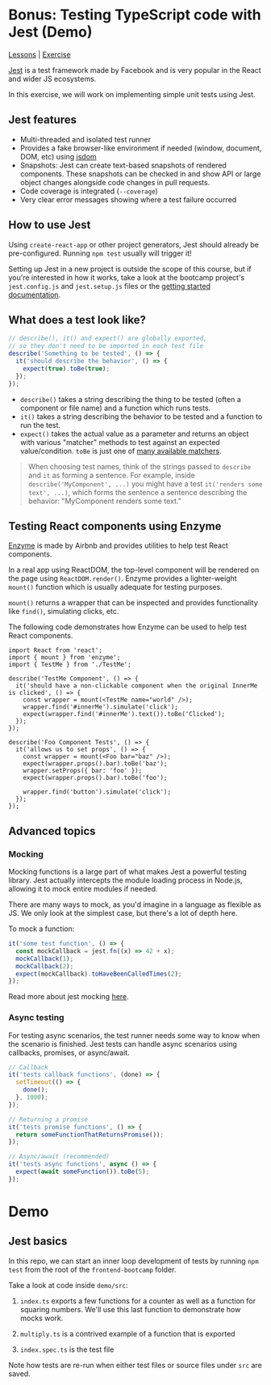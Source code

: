# Bonus: Testing TypeScript code with Jest (Demo)

[Lessons](../..) | [Exercise](../exercise)

[Jest](https://jestjs.io) is a test framework made by Facebook and is very popular in the React and wider JS ecosystems.

In this exercise, we will work on implementing simple unit tests using Jest.

## Jest features

- Multi-threaded and isolated test runner
- Provides a fake browser-like environment if needed (window, document, DOM, etc) using [jsdom](https://github.com/jsdom/jsdom)
- Snapshots: Jest can create text-based snapshots of rendered components. These snapshots can be checked in and show API or large object changes alongside code changes in pull requests.
- Code coverage is integrated (`--coverage`)
- Very clear error messages showing where a test failure occurred

## How to use Jest

Using `create-react-app` or other project generators, Jest should already be pre-configured. Running `npm test` usually will trigger it!

Setting up Jest in a new project is outside the scope of this course, but if you're interested in how it works, take a look at the bootcamp project's `jest.config.js` and `jest.setup.js` files or the [getting started documentation](https://jestjs.io/docs/en/getting-started).

## What does a test look like?

```ts
// describe(), it() and expect() are globally exported,
// so they don't need to be imported in each test file
describe('Something to be tested', () => {
  it('should describe the behavior', () => {
    expect(true).toBe(true);
  });
});
```

- `describe()` takes a string describing the thing to be tested (often a component or file name) and a function which runs tests.
- `it()` takes a string describing the behavior to be tested and a function to run the test.
- `expect()` takes the actual value as a parameter and returns an object with various "matcher" methods to test against an expected value/condition. `toBe` is just one of [many available matchers](https://jestjs.io/docs/en/expect).

> When choosing test names, think of the strings passed to `describe` and `it` as forming a sentence. For example, inside `describe('MyComponent', ...)` you might have a test `it('renders some text', ...)`, which forms the sentence a sentence describing the behavior: "MyComponent renders some text."

## Testing React components using Enzyme

[Enzyme](https://enzymejs.github.io/enzyme) is made by Airbnb and provides utilities to help test React components.

In a real app using ReactDOM, the top-level component will be rendered on the page using `ReactDOM.render()`. Enzyme provides a lighter-weight `mount()` function which is usually adequate for testing purposes.

`mount()` returns a wrapper that can be inspected and provides functionality like `find()`, simulating clicks, etc.

The following code demonstrates how Enzyme can be used to help test React components.

```tsx
import React from 'react';
import { mount } from 'enzyme';
import { TestMe } from './TestMe';

describe('TestMe Component', () => {
  it('should have a non-clickable component when the original InnerMe is clicked', () => {
    const wrapper = mount(<TestMe name="world" />);
    wrapper.find('#innerMe').simulate('click');
    expect(wrapper.find('#innerMe').text()).toBe('Clicked');
  });
});

describe('Foo Component Tests', () => {
  it('allows us to set props', () => {
    const wrapper = mount(<Foo bar="baz" />);
    expect(wrapper.props().bar).toBe('baz');
    wrapper.setProps({ bar: 'foo' });
    expect(wrapper.props().bar).toBe('foo');

    wrapper.find('button').simulate('click');
  });
});
```

## Advanced topics

### Mocking

Mocking functions is a large part of what makes Jest a powerful testing library. Jest actually intercepts the module loading process in Node.js, allowing it to mock entire modules if needed.

There are many ways to mock, as you'd imagine in a language as flexible as JS. We only look at the simplest case, but there's a lot of depth here.

To mock a function:

```ts
it('some test function', () => {
  const mockCallback = jest.fn((x) => 42 + x);
  mockCallback(1);
  mockCallback(2);
  expect(mockCallback).toHaveBeenCalledTimes(2);
});
```

Read more about jest mocking [here](https://jestjs.io/docs/en/mock-functions.html).

### Async testing

For testing async scenarios, the test runner needs some way to know when the scenario is finished. Jest tests can handle async scenarios using callbacks, promises, or async/await.

```ts
// Callback
it('tests callback functions', (done) => {
  setTimeout(() => {
    done();
  }, 1000);
});

// Returning a promise
it('tests promise functions', () => {
  return someFunctionThatReturnsPromise());
});

// Async/await (recommended)
it('tests async functions', async () => {
  expect(await someFunction()).toBe(5);
});
```

# Demo

## Jest basics

In this repo, we can start an inner loop development of tests by running `npm test` from the root of the `frontend-bootcamp` folder.

Take a look at code inside `demo/src`:

1. `index.ts` exports a few functions for a counter as well as a function for squaring numbers. We'll use this last function to demonstrate how mocks work.

2. `multiply.ts` is a contrived example of a function that is exported

3. `index.spec.ts` is the test file

Note how tests are re-run when either test files or source files under `src` are saved.
